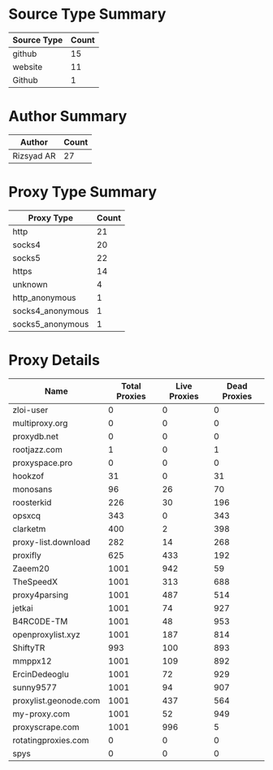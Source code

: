 # Source Type Summary

| Source Type | Count |
|-------------|-------|
| github | 15 |
| website | 11 |
| Github | 1 |


# Author Summary

| Author | Count |
|--------|-------|
| Rizsyad AR | 27 |


# Proxy Type Summary

| Proxy Type | Count |
|------------|-------|
| http | 21 |
| socks4 | 20 |
| socks5 | 22 |
| https | 14 |
| unknown | 4 |
| http_anonymous | 1 |
| socks4_anonymous | 1 |
| socks5_anonymous | 1 |


# Proxy Details

| Name | Total Proxies | Live Proxies | Dead Proxies |
|------|---------------|--------------|---------------|
| zloi-user | 0 | 0 | 0 |
| multiproxy.org | 0 | 0 | 0 |
| proxydb.net | 0 | 0 | 0 |
| rootjazz.com | 1 | 0 | 1 |
| proxyspace.pro | 0 | 0 | 0 |
| hookzof | 31 | 0 | 31 |
| monosans | 96 | 26 | 70 |
| roosterkid | 226 | 30 | 196 |
| opsxcq | 343 | 0 | 343 |
| clarketm | 400 | 2 | 398 |
| proxy-list.download | 282 | 14 | 268 |
| proxifly | 625 | 433 | 192 |
| Zaeem20 | 1001 | 942 | 59 |
| TheSpeedX | 1001 | 313 | 688 |
| proxy4parsing | 1001 | 487 | 514 |
| jetkai | 1001 | 74 | 927 |
| B4RC0DE-TM | 1001 | 48 | 953 |
| openproxylist.xyz | 1001 | 187 | 814 |
| ShiftyTR | 993 | 100 | 893 |
| mmppx12 | 1001 | 109 | 892 |
| ErcinDedeoglu | 1001 | 72 | 929 |
| sunny9577 | 1001 | 94 | 907 |
| proxylist.geonode.com | 1001 | 437 | 564 |
| my-proxy.com | 1001 | 52 | 949 |
| proxyscrape.com | 1001 | 996 | 5 |
| rotatingproxies.com | 0 | 0 | 0 |
| spys | 0 | 0 | 0 |

